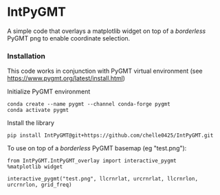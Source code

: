 # IntPyGMT
A simple code that overlays a matplotlib widget on top of a _borderless_ PyGMT png to enable coordinate selection.

### Installation
This code works in conjunction with PyGMT virtual environment (see https://www.pygmt.org/latest/install.html)

Initialize PyGMT environment
```
conda create --name pygmt --channel conda-forge pygmt
conda activate pygmt
```

Install the library
```
pip install IntPyGMT@git+https://github.com/chelle0425/IntPyGMT.git
```

To use on top of a _borderless_ PyGMT basemap (eg "test.png"):

```
from IntPyGMT.IntPyGMT_overlay import interactive_pygmt
%matplotlib widget

interactive_pygmt("test.png", llcrnrlat, urcrnrlat, llcrnrlon, urcrnrlon, grid_freq)
```
